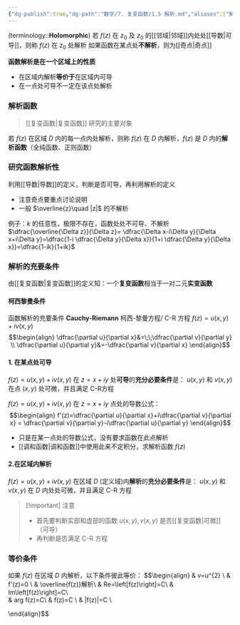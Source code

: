 ```yaml
---
{"dg-publish":true,"dg-path":"数学/7. 复变函数/1.5 解析.md","aliases":["解析函数","C-R方程"],"tags":["Function"],"permalink":"/数学/7. 复变函数/1.5 解析/","dgPassFrontmatter":true,"noteIcon":"","created":"2024-10-03T23:57:09.394+08:00","updated":"2025-04-14T11:46:11.921+08:00"}
---
```



(terminology::**Holomorphic**)
若 $f(z)$ 在 $z_{0}$ 及 $z_{0}$ 的[[邻域\|邻域]]内处处[[导数\|可导]]，则称 $f(z)$ 在 $z_{0}$ 处解析
如果函数在某点处**不解析**，则为[[奇点\|奇点]]

**函数解析是在一个区域上的性质**
- 在区域内解析**等价于**在区域内可导
- 在一点处可导不一定在该点处解析
### 解析函数
> [[复变函数\|复变函数]] 研究的主要对象

若 $f(z)$ 在区域 $D$ 内的每一点内处解析，则称 $f(z)$ 在 $D$ 内解析，$f(z)$ 是 $D$ 内的**解析函数**（全纯函数、正则函数）
### 研究函数解析性
利用[[导数\|导数]]的定义，判断是否可导，再利用解析的定义
- 注意奇点要重点讨论说明
- 一般 $\overline{z}\quad |z|$ 的不解析

例子：$k$ 的任意性，极限不存在，函数处处不可导、不解析
$\dfrac{\overline{\Delta z}}{\Delta z}= \dfrac{\Delta x-i\Delta y}{\Delta x+i\Delta y}=\dfrac{1-i \dfrac{\Delta y}{\Delta x}}{1+i \dfrac{\Delta y}{\Delta x}}=\dfrac{1-ik}{1+ik}$

### 解析的充要条件
由[[复变函数\|复变函数]]的定义知：一个**复变函数**相当于一对二元**实变函数** 

#### 柯西黎曼条件
函数解析的充要条件
**Cauchy-Riemann**   柯西-黎曼方程/ C-R 方程
$f(z)=u(x,y)+iv(x,y)$ 
$$\begin{align}
\dfrac{\partial u}{\partial x}&=\;\;\dfrac{\partial v}{\partial y} \\
\dfrac{\partial u}{\partial y}&=-\dfrac{\partial v}{\partial x}    
\end{align}$$

#### 1. 在某点处可导
$f(z)=u(x,y)+iv(x,y)$ 
在 $z=x+iy$ 处**可导**的**充分必要条件**是：
$u(x,y)$ 和 $v(x,y)$ 在点 $(x,y)$ 处可微，并且满足 C-R方程

$f(z)=u(x,y)+iv(x,y)$ 在 $z=x+iy$ 点处的导数公式：
$$\begin{align}
f'(z)=\dfrac{\partial u}{\partial x}+i\dfrac{\partial v}{\partial x} = \dfrac{\partial v}{\partial y}-i\dfrac{\partial u}{\partial y}  
\end{align}$$
- 只是在某一点处的导数公式，没有要求函数在此点解析
-  [[调和函数\|调和函数]]中使用此来不定积分，求解析函数 $f(z)$

#### 2.在区域内解析
$f(z)=u(x,y)+iv(x,y)$ 
在区域 $D$ (定义域)内**解析**的**充分必要条件**是： 
$u(x,y)$ 和 $v(x,y)$ 在 $D$ 内处处可微，并且满足 C-R 方程

>[!important] 注意
>- 首先要判断实部和虚部的函数 $u(x,y),v(x,y)$ 是否[[复变函数\|可微]]（可导）
>- 再判断是否满足 C-R 方程

### 等价条件
如果 $f(z)$ 在区域 $D$ 内解析，以下条件彼此等价：
$$\begin{align}
 & v=u^{2}    \\
 & f'(z)=0 \\
 & \overline{f(z)}解析\\
 & Re=\left[f(z)\right]=C\\ 
 & Im\left[f(z)\right]=C\\  
 & arg f(z)=C\\
 & f(z)=C \\
 &  |f(z)|=C  \\

\end{align}$$

